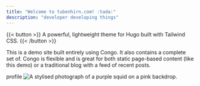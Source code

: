 ```yaml
---
title: "Welcome to tubenhirn.com! :tada:"
description: "developer developing things"
---
```


{{< button >}}
A powerful, lightweight theme for Hugo built with Tailwind CSS.
{{< /button >}}

This is a demo site built entirely using Congo. It also contains a complete set of. Congo is flexible and is great for both static page-based content (like this demo) or a traditional blog with a feed of recent posts.

profile
![A stylised photograph of a purple squid on a pink backdrop.](squid.jpg "Photo by [Jippe Joosten](https://unsplash.com/@jippe_joosten?utm_source=unsplash&utm_medium=referral&utm_content=creditCopyText) on [Unsplash](https://unsplash.com/s/photos/vibrant-purple?utm_source=unsplash&utm_medium=referral&utm_content=creditCopyText).")
